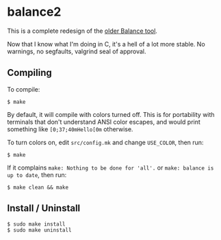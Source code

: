 # balance2

This is a complete redesign of the [older Balance tool](https://github.com/bradenbest/balance/tree/master).

Now that I know what I'm doing in C, it's a hell of a lot more stable. No warnings, no segfaults, valgrind seal of approval.

## Compiling

To compile:

    $ make

By default, it will compile with colors turned off. This is for portability with terminals that don't understand ANSI color escapes, and would print something like `[0;37;40mHello[0m` otherwise.

To turn colors on, edit `src/config.mk` and change `USE_COLOR`, then run:

    $ make

If it complains `make: Nothing to be done for 'all'.` or `make: balance is up to date`, then run:

    $ make clean && make

## Install / Uninstall

    $ sudo make install
    $ sudo make uninstall

